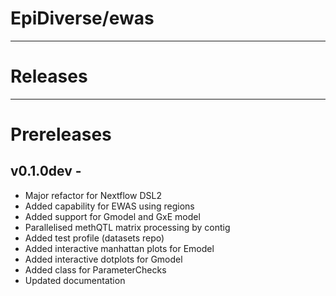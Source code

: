 # EpiDiverse/ewas
---
# Releases

---
# Prereleases
## v0.1.0dev - 
* Major refactor for Nextflow DSL2
* Added capability for EWAS using regions
* Added support for Gmodel and GxE model
* Parallelised methQTL matrix processing by contig
* Added test profile (datasets repo)
* Added interactive manhattan plots for Emodel
* Added interactive dotplots for Gmodel
* Added class for ParameterChecks
* Updated documentation